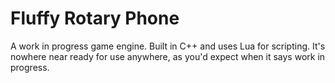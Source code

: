 # Fluffy Rotary Phone
A work in progress game engine.
Built in C++ and uses Lua for scripting.
It's nowhere near ready for use anywhere, as you'd expect when it says work in progress.